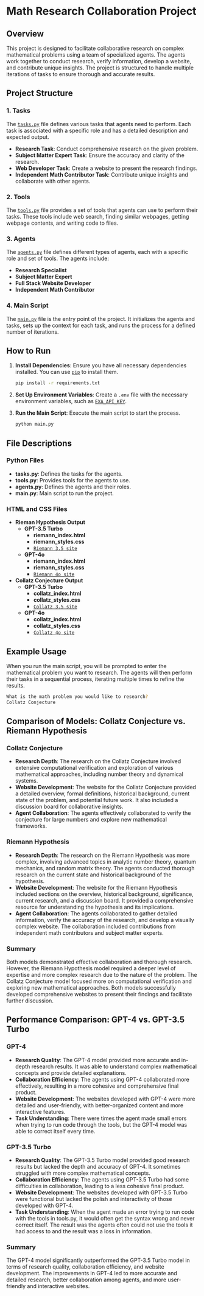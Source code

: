 # Math Research Collaboration Project

## Overview

This project is designed to facilitate collaborative research on complex mathematical problems using a team of specialized agents. The agents work together to conduct research, verify information, develop a website, and contribute unique insights. The project is structured to handle multiple iterations of tasks to ensure thorough and accurate results.

## Project Structure

### 1. Tasks

The [`tasks.py`](command:_github.copilot.openRelativePath?%5B%7B%22scheme%22%3A%22file%22%2C%22authority%22%3A%22%22%2C%22path%22%3A%22%2FUsers%2FP3120851%2Fmath_board%2Ftasks.py%22%2C%22query%22%3A%22%22%2C%22fragment%22%3A%22%22%7D%5D "/Users/P3120851/math_board/tasks.py") file defines various tasks that agents need to perform. Each task is associated with a specific role and has a detailed description and expected output.

- **Research Task**: Conduct comprehensive research on the given problem.
- **Subject Matter Expert Task**: Ensure the accuracy and clarity of the research.
- **Web Developer Task**: Create a website to present the research findings.
- **Independent Math Contributor Task**: Contribute unique insights and collaborate with other agents.

### 2. Tools

The [`tools.py`](command:_github.copilot.openRelativePath?%5B%7B%22scheme%22%3A%22file%22%2C%22authority%22%3A%22%22%2C%22path%22%3A%22%2FUsers%2FP3120851%2Fmath_board%2Ftools.py%22%2C%22query%22%3A%22%22%2C%22fragment%22%3A%22%22%7D%5D "/Users/P3120851/math_board/tools.py") file provides a set of tools that agents can use to perform their tasks. These tools include web search, finding similar webpages, getting webpage contents, and writing code to files.

### 3. Agents

The [`agents.py`](command:_github.copilot.openRelativePath?%5B%7B%22scheme%22%3A%22file%22%2C%22authority%22%3A%22%22%2C%22path%22%3A%22%2FUsers%2FP3120851%2Fmath_board%2Fagents.py%22%2C%22query%22%3A%22%22%2C%22fragment%22%3A%22%22%7D%5D "/Users/P3120851/math_board/agents.py") file defines different types of agents, each with a specific role and set of tools. The agents include:

- **Research Specialist**
- **Subject Matter Expert**
- **Full Stack Website Developer**
- **Independent Math Contributor**

### 4. Main Script

The [`main.py`](command:_github.copilot.openRelativePath?%5B%7B%22scheme%22%3A%22file%22%2C%22authority%22%3A%22%22%2C%22path%22%3A%22%2FUsers%2FP3120851%2Fmath_board%2Fmain.py%22%2C%22query%22%3A%22%22%2C%22fragment%22%3A%22%22%7D%5D "/Users/P3120851/math_board/main.py") file is the entry point of the project. It initializes the agents and tasks, sets up the context for each task, and runs the process for a defined number of iterations.

## How to Run

1. **Install Dependencies**: Ensure you have all necessary dependencies installed. You can use [`pip`](command:_github.copilot.openSymbolFromReferences?%5B%22pip%22%2C%5B%7B%22uri%22%3A%7B%22%24mid%22%3A1%2C%22fsPath%22%3A%22%2FUsers%2FP3120851%2Fmath_board%2Freadme.md%22%2C%22external%22%3A%22file%3A%2F%2F%2FUsers%2FP3120851%2Fmath_board%2Freadme.md%22%2C%22path%22%3A%22%2FUsers%2FP3120851%2Fmath_board%2Freadme.md%22%2C%22scheme%22%3A%22file%22%7D%2C%22pos%22%3A%7B%22line%22%3A36%2C%22character%22%3A96%7D%7D%5D%5D "Go to definition") to install them.
   ```sh
   pip install -r requirements.txt
   ```

2. **Set Up Environment Variables**: Create a `.env` file with the necessary environment variables, such as [`EXA_API_KEY`](command:_github.copilot.openSymbolFromReferences?%5B%22EXA_API_KEY%22%2C%5B%7B%22uri%22%3A%7B%22%24mid%22%3A1%2C%22fsPath%22%3A%22%2FUsers%2FP3120851%2Fmath_board%2Freadme.md%22%2C%22external%22%3A%22file%3A%2F%2F%2FUsers%2FP3120851%2Fmath_board%2Freadme.md%22%2C%22path%22%3A%22%2FUsers%2FP3120851%2Fmath_board%2Freadme.md%22%2C%22scheme%22%3A%22file%22%7D%2C%22pos%22%3A%7B%22line%22%3A41%2C%22character%22%3A109%7D%7D%5D%5D "Go to definition").

3. **Run the Main Script**: Execute the main script to start the process.
   ```sh
   python main.py
   ```

## File Descriptions

### Python Files

- **tasks.py**: Defines the tasks for the agents.
- **tools.py**: Provides tools for the agents to use.
- **agents.py**: Defines the agents and their roles.
- **main.py**: Main script to run the project.

### HTML and CSS Files

- **Rieman Hypothesis Output**
   - **GPT-3.5 Turbo**
      - **riemann_index.html**
      - **riemann_styles.css**
      - [`Riemann 3.5 site`](https://html-preview.github.io/?url=https://github.com/Nick-Kurt-Butler/CrewAiMathBoard/blob/main/Riemann/gpt3_5_turbo/index.html")
   - **GPT-4o**
      - **riemann_index.html**
      - **riemann_styles.css**
      - [`Riemann 4o site`](https://html-preview.github.io/?url=https://github.com/Nick-Kurt-Butler/CrewAiMathBoard/blob/main/Riemann/gpt4o/index.html")
- **Collatz Conjecture Output**
   - **GPT-3.5 Turbo**
      - **collatz_index.html**
      - **collatz_styles.css**
      - [`Collatz 3.5 site`](https://html-preview.github.io/?url=https://github.com/Nick-Kurt-Butler/CrewAiMathBoard/blob/main/Collatz/gpt3_5_turbo/index.html")
   - **GPT-4o**
      - **collatz_index.html**
      - **collatz_styles.css**
      - [`Collatz 4o site`](https://html-preview.github.io/?url=https://github.com/Nick-Kurt-Butler/CrewAiMathBoard/blob/main/Collatz/gpt4o/index.html")


## Example Usage

When you run the main script, you will be prompted to enter the mathematical problem you want to research. The agents will then perform their tasks in a sequential process, iterating multiple times to refine the results.

```sh
What is the math problem you would like to research?
Collatz Conjecture
```

## Comparison of Models: Collatz Conjecture vs. Riemann Hypothesis

### Collatz Conjecture

- **Research Depth**: The research on the Collatz Conjecture involved extensive computational verification and exploration of various mathematical approaches, including number theory and dynamical systems.
- **Website Development**: The website for the Collatz Conjecture provided a detailed overview, formal definitions, historical background, current state of the problem, and potential future work. It also included a discussion board for collaborative insights.
- **Agent Collaboration**: The agents effectively collaborated to verify the conjecture for large numbers and explore new mathematical frameworks.

### Riemann Hypothesis

- **Research Depth**: The research on the Riemann Hypothesis was more complex, involving advanced topics in analytic number theory, quantum mechanics, and random matrix theory. The agents conducted thorough research on the current state and historical background of the hypothesis.
- **Website Development**: The website for the Riemann Hypothesis included sections on the overview, historical background, significance, current research, and a discussion board. It provided a comprehensive resource for understanding the hypothesis and its implications.
- **Agent Collaboration**: The agents collaborated to gather detailed information, verify the accuracy of the research, and develop a visually complex website. The collaboration included contributions from independent math contributors and subject matter experts.

### Summary

Both models demonstrated effective collaboration and thorough research. However, the Riemann Hypothesis model required a deeper level of expertise and more complex research due to the nature of the problem. The Collatz Conjecture model focused more on computational verification and exploring new mathematical approaches. Both models successfully developed comprehensive websites to present their findings and facilitate further discussion.

## Performance Comparison: GPT-4 vs. GPT-3.5 Turbo

### GPT-4

- **Research Quality**: The GPT-4 model provided more accurate and in-depth research results. It was able to understand complex mathematical concepts and provide detailed explanations.
- **Collaboration Efficiency**: The agents using GPT-4 collaborated more effectively, resulting in a more cohesive and comprehensive final product.
- **Website Development**: The websites developed with GPT-4 were more detailed and user-friendly, with better-organized content and more interactive features.
- **Task Understanding**: There were times the agent made small errors when trying to run code through the tools, but the GPT-4 model was able to correct itself every time.

### GPT-3.5 Turbo

- **Research Quality**: The GPT-3.5 Turbo model provided good research results but lacked the depth and accuracy of GPT-4. It sometimes struggled with more complex mathematical concepts.
- **Collaboration Efficiency**: The agents using GPT-3.5 Turbo had some difficulties in collaboration, leading to a less cohesive final product.
- **Website Development**: The websites developed with GPT-3.5 Turbo were functional but lacked the polish and interactivity of those developed with GPT-4.
- **Task Understanding**: When the agent made an error trying to run code with the tools in tools.py, it would often get the syntax wrong and never correct itself. The result was the agents often could not use the tools it had access to and the result was a loss in information.

### Summary

The GPT-4 model significantly outperformed the GPT-3.5 Turbo model in terms of research quality, collaboration efficiency, and website development. The improvements in GPT-4 led to more accurate and detailed research, better collaboration among agents, and more user-friendly and interactive websites.
